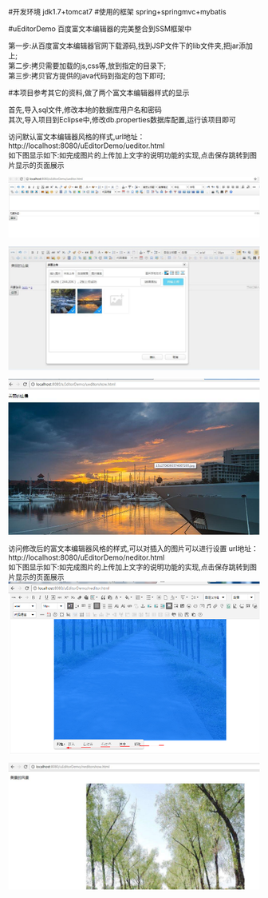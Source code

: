 #开发环境
jdk1.7+tomcat7
#使用的框架
spring+springmvc+mybatis

#uEditorDemo
百度富文本编辑器的完美整合到SSM框架中

第一步:从百度富文本编辑器官网下载源码,找到JSP文件下的lib文件夹,把jar添加上;<br>
第二步:拷贝需要加载的js,css等,放到指定的目录下;<br>
第三步:拷贝官方提供的java代码到指定的包下即可;<br>


#本项目参考其它的资料,做了两个富文本编辑器样式的显示

首先,导入sql文件,修改本地的数据库用户名和密码<br>
其次,导入项目到Eclipse中,修改db.properties数据库配置,运行该项目即可<br>

访问默认富文本编辑器风格的样式,url地址：http://localhost:8080/uEditorDemo/ueditor.html<br>
如下图显示如下:如完成图片的上传加上文字的说明功能的实现,点击保存跳转到图片显示的页面展示<br>

![Image text](https://github.com/shanewds/Image/blob/master/image/ueditor2-1.jpg)<br>

![Image text](https://github.com/shanewds/Image/blob/master/image/ueditor2-2.jpg)<br>

![Image text](https://github.com/shanewds/Image/blob/master/image/ueditor2-3.jpg)<br>



访问修改后的富文本编辑器风格的样式,可以对插入的图片可以进行设置 url地址：http://localhost:8080/uEditorDemo/neditor.html<br>
如下图显示如下:如完成图片的上传加上文字的说明功能的实现,点击保存跳转到图片显示的页面展示<br>
![Image text](https://github.com/shanewds/Image/blob/master/image/neditor2-2.jpg)<br>

![Image text](https://github.com/shanewds/Image/blob/master/image/neditor2-3.jpg)<br>
